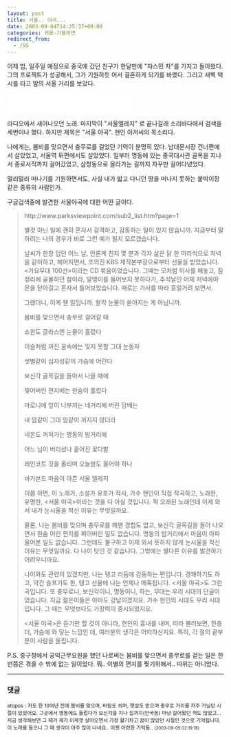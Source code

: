```yaml
---
layout: post
title: 서울.. 야곡...
date: 2003-09-04T14:25:37+09:00
categories: 귀를-기울이면
redirect_from:
  - /95
---
```


어제 밤, 일주일 예정으로 중국에 갔던 친구가 한달만에 "쟈스민 차"를 가지고 돌아왔다. 그의 프로젝트가 성공해서, 그가 기원하듯 어서 결혼하게 되기를 바랬다. 그리고 새벽 택시를 타고 밤의 서울 거리를 보았다.

<P><EMBED src=/mp3/KBS가요무대_100선7CD_CD5_05.현인_서울야곡.mp3 width=300 height=45 type=audio/mpeg autostart="false" enablecontextmenu="false"></P>

라디오에서 새어나오던 노래. 마지막이 "서울엘레지" 로 끝나길래 소리바다에서 검색을 세번이나 했다. 하지만 제목은 "서울 야곡". 현인 아저씨의 목소리다.

나에게는, 봄비를 맞으면서 충무로를 걸었던 기억이 분명히 있다. 남대문시장 건너편에서 살았었고, 서울역 뒤편에서도 살았었다. 일부러 명동에 있는 중국대사관 골목을 지나서 종로서적까지 걸어갔었고, 삼청동으로 올라가는 길까지 자꾸만 걸어다녔었다.

멀리멀리 떠나기를 기원하면서도, 사실 내가 밟고 다니던 땅을 떠나지 못하는 붙박이장 같은 종류의 사람인가.

구글검색중에 발견한 서울야곡에 대한 어떤 글이다.

<BLOCKQUOTE>http://www.parksviewpoint.com/sub2_list.htm?page=1

별것 아닌 일에 괜히 혼자서 감격하고, 감동하는 일이 있지 않습니까. 지금부터 말하려는 나의 경우가 바로 그런 예가 될지 모르겠습니다.

날씨가 한창 덥던 어느 날, 언론계 친지 몇 분과 각자 삶은 닭 한 마리씩으로 저녁을 같이하고, 헤어지면서, 조의진 KBS 제작본부장으로부터 선물을 받았습니다. &lt;가요무대 100선&gt;이라는 CD 묶음이었습니다. 그때는 모처럼 이사를 해놓고, 짐 정리에 골몰하던 참이라, 알맹이를 들어보지 못하다가, 추석날인 어제 저녁에야 문을 닫아걸고 혼자서 틀어보았습니다. 때로는 가사를 따라 흥얼거려 보면서.

그랬더니, 이게 웬 일입니까. 왈칵 눈물이 쏟아지는 게 아닙니까.

봄비를 맞으면서 충무로 걸어갈 때

쇼윈도 글라스엔 눈물이 흘렀다

이슬처럼 꺼진 꿈속에는 잊지 못할 그대 눈동자

샛별같이 십자성같이 가슴에 어린다

보신각 골목길을 돌아서 나올 때에

찢어버린 편지에는 한숨이 흘렀다

마로니에 잎이 나부끼는 네거리에 버린 담배는

내 맘같이 그대 맘같이 꺼지지 않더라

네온도 꺼져가는 명동의 밤거리에

어느 님이 버리셨나 흩어진 꽃다발

레인코트 깃을 올리며 오늘밤도 울어야 하나

바가본드 마음이 아픈 서울 엘레지

이쯤 하면, 이 노래가, 소설가 유호가 작사, 가수 현인이 직접 작곡하고, 노래한, 유명한, &lt;서울 야곡&gt;이라는 것을 다 아실 것입니다. 퍽 오래된 노래인데 이제 와서 내가 눈시울을 적신 이유는 무엇일까요.

물론, 나는 봄비를 맞으며 충무로를 헤맨 경험도 없고, 보신각 골목길을 돌아 나오면서 한숨 어린 편지를 찌어버린 일도 없습니다. 명동의 밤거리에서 마음이 아파 울어본 일도 없습니다. 그런데도 불구하고 이제 와서 뜻하지 않게 눈시울을 적신 이유는 무엇일까요. 다 나이 탓인 것 같습니다. 그밖에는 별다른 이유를 발견하기 어려우니까요.

나이와도 관련이 있겠지만, 나는 탱고 리듬에 감동하는 편입니다. 경쾌하기도 하고, 약간 슬프기도 한, 탱고 선율에 나는 언제나 매혹됩니다. &lt;서울 야곡&gt;도 그런 곡입니다. 또 충무로니, 보신각이니, 명동이니, 하는, 무대는 우리 시대의 단골이었습니다. 지금 젊은이들은 아마도 강남이겠지요. 가수 현인의 시대도 우리 시대입니다. 그 때는 무엇보다도 가창력이 중시되었지요.

&lt;서울 야곡&gt;은 듣기만 할 것이 아니라, 현인의 흉내를 내며, 따라 불러보면, 한층 더, 가슴에 와 닿는 느낌인 데, 여러분의 생각은 어떠하신지요. 특히, 각 절의 끝부분이 사람을 울립니다. </BLOCKQUOTE>

P.S. 중구청에서 공익근무요원을 했던 나로써는 봄비를 맞으면서 충무로를 걷는 일은 한번쯤은 겪을 수 밖에 없는 일이었다. 뭐.. 이별의 편지를 찢기위해서.. 따위는 아니었다.

* * *

### 댓글



<!--- cmt:204 --->
<!--- mail: --->
<!--- parent:0 --->

<small class=comment>atopos : 저도 한 10여년 전에 봄비를 맞으며, 바람도 쐬며, 햇살도 받으며  충무로 거리를 자주 거닐던 시절이 있었어요.  그곳에서 명동에도 들렀다가 보신각을 지나  집까지(안국동) 마냥 걸어왔던 적도 많았고... 지금 생각해보면 그 때가 제가 이제껏 살아오면서  가장 활기차고 꿈이 많았던 시절인 것으로 기억됩니다. 이 노래를 들으니 그 때 생각이 아주 많이 나네요.. 이젠 아련한 기억들.. <small>(2003-09-05 02:19:18)</small></small>

